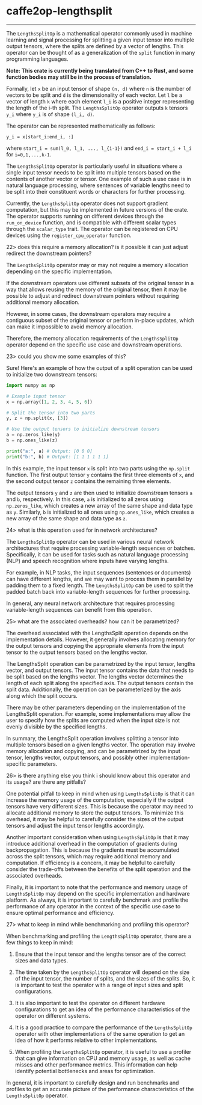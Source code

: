 # caffe2op-lengthsplit

---

The `LengthsSplitOp` is a mathematical operator
commonly used in machine learning and signal
processing for splitting a given input tensor into
multiple output tensors, where the splits are
defined by a vector of lengths. This operator can
be thought of as a generalization of the `split`
function in many programming languages.

**Note: This crate is currently being translated from C++ to Rust, and some function bodies may still be in the process of translation.**

Formally, let `x` be an input tensor of shape `(n,
d)` where `n` is the number of vectors to be split
and `d` is the dimensionality of each vector. Let
`l` be a vector of length `k` where each element
`l_i` is a positive integer representing the
length of the i-th split. The `LengthsSplitOp`
operator outputs `k` tensors `y_i` where `y_i` is
of shape `(l_i, d)`.

The operator can be represented mathematically as
follows:

```
y_i = x[start_i:end_i, :]
```

where `start_i = sum(l_0, l_1, ..., l_{i-1})` and
`end_i = start_i + l_i` for `i=0,1,...,k-1`.

The `LengthsSplitOp` operator is particularly
useful in situations where a single input tensor
needs to be split into multiple tensors based on
the contents of another vector or tensor. One
example of such a use case is in natural language
processing, where sentences of variable lengths
need to be split into their constituent words or
characters for further processing.

Currently, the `LengthsSplitOp` operator does not
support gradient computation, but this may be
implemented in future versions of the crate. The
operator supports running on different devices
through the `run_on_device` function, and is
compatible with different scalar types through the
`scalar_type` trait. The operator can be
registered on CPU devices using the
`register_cpu_operator` function.

22> does this require a memory allocation? is it
possible it can just adjust redirect the
downstream pointers?

The `LengthsSplitOp` operator may or may not
require a memory allocation depending on the
specific implementation.

If the downstream operators use different subsets
of the original tensor in a way that allows
reusing the memory of the original tensor, then it
may be possible to adjust and redirect downstream
pointers without requiring additional memory
allocation.

However, in some cases, the downstream operators
may require a contiguous subset of the original
tensor or perform in-place updates, which can make
it impossible to avoid memory allocation.

Therefore, the memory allocation requirements of
the `LengthsSplitOp` operator depend on the
specific use case and downstream operations.

23> could you show me some examples of this?

Sure! Here's an example of how the output of
a split operation can be used to initialize two
downstream tensors:

```python
import numpy as np

# Example input tensor
x = np.array([1, 2, 3, 4, 5, 6])

# Split the tensor into two parts
y, z = np.split(x, [3])

# Use the output tensors to initialize downstream tensors
a = np.zeros_like(y)
b = np.ones_like(z)

print("a:", a) # Output: [0 0 0]
print("b:", b) # Output: [1 1 1 1 1 1]
```

In this example, the input tensor `x` is split
into two parts using the `np.split` function. The
first output tensor `y` contains the first three
elements of `x`, and the second output tensor `z`
contains the remaining three elements.

The output tensors `y` and `z` are then used to
initialize downstream tensors `a` and `b`,
respectively. In this case, `a` is initialized to
all zeros using `np.zeros_like`, which creates
a new array of the same shape and data type as
`y`. Similarly, `b` is initialized to all ones
using `np.ones_like`, which creates a new array of
the same shape and data type as `z`.

24> what is this operation used for in network
architectures?

The `LengthsSplitOp` operator can be used in
various neural network architectures that require
processing variable-length sequences or
batches. Specifically, it can be used for tasks
such as natural language processing (NLP) and
speech recognition where inputs have varying
lengths.

For example, in NLP tasks, the input sequences
(sentences or documents) can have different
lengths, and we may want to process them in
parallel by padding them to a fixed length. The
`LengthsSplitOp` can be used to split the padded
batch back into variable-length sequences for
further processing.

In general, any neural network architecture that
requires processing variable-length sequences can
benefit from this operation.

25> what are the associated overheads? how can it
be parametrized?

The overhead associated with the LengthsSplit
operation depends on the implementation
details. However, it generally involves allocating
memory for the output tensors and copying the
appropriate elements from the input tensor to the
output tensors based on the lengths vector.

The LengthsSplit operation can be parametrized by
the input tensor, lengths vector, and output
tensors. The input tensor contains the data that
needs to be split based on the lengths vector. The
lengths vector determines the length of each split
along the specified axis. The output tensors
contain the split data. Additionally, the
operation can be parameterized by the axis along
which the split occurs.

There may be other parameters depending on the
implementation of the LengthsSplit operation. For
example, some implementations may allow the user
to specify how the splits are computed when the
input size is not evenly divisible by the
specified lengths.

In summary, the LengthsSplit operation involves
splitting a tensor into multiple tensors based on
a given lengths vector. The operation may involve
memory allocation and copying, and can be
parametrized by the input tensor, lengths vector,
output tensors, and possibly other
implementation-specific parameters.

26> is there anything else you think i should know
about this operator and its usage? are there any
pitfalls?

One potential pitfall to keep in mind when using
`LengthsSplitOp` is that it can increase the
memory usage of the computation, especially if the
output tensors have very different sizes. This is
because the operator may need to allocate
additional memory to store the output tensors. To
minimize this overhead, it may be helpful to
carefully consider the sizes of the output tensors
and adjust the input tensor lengths accordingly.

Another important consideration when using
`LengthsSplitOp` is that it may introduce
additional overhead in the computation of
gradients during backpropagation. This is because
the gradients must be accumulated across the split
tensors, which may require additional memory and
computation. If efficiency is a concern, it may be
helpful to carefully consider the trade-offs
between the benefits of the split operation and
the associated overheads.

Finally, it is important to note that the
performance and memory usage of `LengthsSplitOp`
may depend on the specific implementation and
hardware platform. As always, it is important to
carefully benchmark and profile the performance of
any operator in the context of the specific use
case to ensure optimal performance and efficiency.

27> what to keep in mind while benchmarking and
profiling this operator?

When benchmarking and profiling the
`LengthsSplitOp` operator, there are a few things
to keep in mind:

1. Ensure that the input tensor and the lengths
   tensor are of the correct sizes and data types.

2. The time taken by the `LengthsSplitOp` operator
   will depend on the size of the input tensor,
   the number of splits, and the sizes of the
   splits. So, it is important to test the
   operator with a range of input sizes and split
   configurations.

3. It is also important to test the operator on
   different hardware configurations to get an
   idea of the performance characteristics of the
   operator on different systems.

4. It is a good practice to compare the
   performance of the `LengthsSplitOp` operator
   with other implementations of the same
   operation to get an idea of how it performs
   relative to other implementations.

5. When profiling the `LengthsSplitOp` operator,
   it is useful to use a profiler that can give
   information on CPU and memory usage, as well as
   cache misses and other performance
   metrics. This information can help identify
   potential bottlenecks and areas for
   optimization.

In general, it is important to carefully design
and run benchmarks and profiles to get an accurate
picture of the performance characteristics of the
`LengthsSplitOp` operator.
